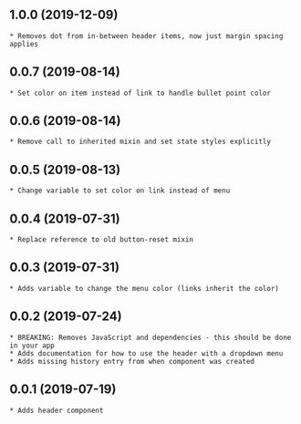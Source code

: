 ## 1.0.0 (2019-12-09)
	* Removes dot from in-between header items, now just margin spacing applies

## 0.0.7 (2019-08-14)
	* Set color on item instead of link to handle bullet point color

## 0.0.6 (2019-08-14)
	* Remove call to inherited mixin and set state styles explicitly

## 0.0.5 (2019-08-13)
	* Change variable to set color on link instead of menu

## 0.0.4 (2019-07-31)
	* Replace reference to old button-reset mixin

## 0.0.3 (2019-07-31)
	* Adds variable to change the menu color (links inherit the color)

## 0.0.2 (2019-07-24)
	* BREAKING: Removes JavaScript and dependencies - this should be done in your app
	* Adds documentation for how to use the header with a dropdown menu
	* Adds missing history entry from when component was created 

 ## 0.0.1 (2019-07-19)
	* Adds header component
